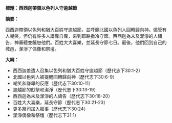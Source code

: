 **標題：西西迦帶領以色列人守逾越節**

**摘要：**

西西迦帶領以色列和猶大百姓守逾越節，並呼籲北國以色列人回轉歸向神。儘管有人嘲笑，但仍有許多人謙卑自卑，來到耶路撒冷守節。西西迦為未及潔淨的人禱告，神垂聽並饒恕他們。百姓大大喜樂，並延長守節七日。最後，他們回到自己的城邑，潔淨了偶像和祭壇。

**大綱：**

* 西西迦差遣人召集以色列和猶大百姓守逾越節（歷代志下30:1-2）
* 北國以色列人被提醒回轉歸向神（歷代志下30:6-9）
* 嘲笑和謙卑的反應（歷代志下30:10-11）
* 逾越節的獻祭和潔淨（歷代志下30:13-19）
* 西西迦為未及潔淨的人禱告（歷代志下30:18-20）
* 百姓大大喜樂，延長守節（歷代志下30:21-23）
* 更多祭司加入服事（歷代志下30:24）
* 潔淨偶像和祭壇（歷代志下31:1）